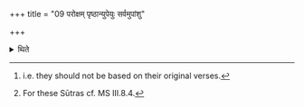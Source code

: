 +++
title = "09 परोक्षम् पृष्ठान्युपेयुः सर्वमुपांशु"

+++

<details><summary>थिते</summary>

9. The (Sāmavedic priests) should chant the Pr̥sṭha-stotras in a secret manner.[^1] Every thing should be done inaudibly.[^2] One should perform a sacrifice on an elevated place,  


[^1]: i.e. they should not be based on their original verses.  

[^2]: For these Sūtras cf. MS III.8.4.
</details>
